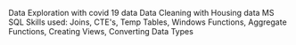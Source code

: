 Data Exploration with covid 19 data
Data Cleaning with Housing data
MS SQL
Skills used: Joins, CTE's, Temp Tables, Windows Functions, Aggregate Functions, Creating Views, Converting Data Types


